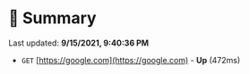 # 📖 Summary
Last updated: **9/15/2021, 9:40:36 PM**

- `GET` [https://google.com](https://google.com) - **Up** (472ms)

